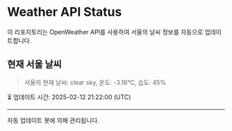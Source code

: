 
# Weather API Status

이 리포지토리는 OpenWeather API를 사용하여 서울의 날씨 정보를 자동으로 업데이트합니다.

## 현재 서울 날씨
> 서울의 현재 날씨: clear sky, 온도: -3.16°C, 습도: 45%

⏳ 업데이트 시간: 2025-02-12 21:22:00 (UTC)

---
자동 업데이트 봇에 의해 관리됩니다.
